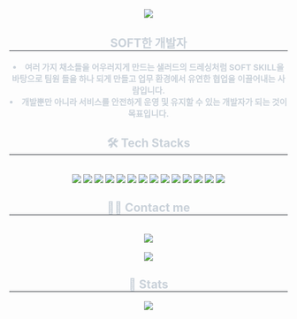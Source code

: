 <div align= "center">
    <img src="https://capsule-render.vercel.app/api?type=cylinder&color=gradient&height=120&text=Welcome%20to%20JuHwan's%20GitHub%20🙋🏻&animation=fadeIn&fontColor=ffffff&fontSize=50" />
    </div>
    <div align= "center"> 
    <h2 style="border-bottom: 1px solid #21262d; color: #c9d1d9;"> SOFT한 개발자 </h2>  
    <div style="font-weight: 700; font-size: 15px; text-align: center; color: #c9d1d9;"> <li> 여러 가지 채소들을 어우러지게 만드는 샐러드의 드레싱처럼 SOFT SKILL을 바탕으로 팀원 들을 하나 되게 만들고 업무 환경에서 유연한 협업을 이끌어내는 사람입니다.</li><li> 개발뿐만 아니라 서비스를 안전하게 운영 및 유지할 수 있는 개발자가 되는 것이 목표입니다. </div> 
    </div>
    <div align= "center">
    <h2 style="border-bottom: 1px solid #21262d; color: #c9d1d9;"> 🛠️ Tech Stacks </h2> <br> 
    <div style="margin: 0 auto; text-align: center;" align= "center"> 
        <img src="https://img.shields.io/badge/Java-007396.svg?style=for-the-badge&logo=Java&logoColor=white">
        <img src="https://img.shields.io/badge/Spring-6DB33F?style=for-the-badge&logo=Spring&logoColor=white">
        <img src="https://img.shields.io/badge/Spring Boot-6DB33F?style=for-the-badge&logo=Spring Boot&logoColor=white">
        <img src="https://img.shields.io/badge/MySQL-4479A1?style=for-the-badge&logo=MySQL&logoColor=white">
        <img src ="https://img.shields.io/badge/postgresql-4169E1.svg?&style=for-the-badge&logo=Postgresql&logoColor=white"/>
        <img src="https://img.shields.io/badge/Oracle-F80000?style=for-the-badge&logo=Oracle&logoColor=white">
        <img src="https://img.shields.io/badge/MyBatis-FF0000?style=for-the-badge&logo=MyBatis&logoColor=white">
        <img src="https://img.shields.io/badge/JPA-8A8A8A?style=for-the-badge&logo=MyBatis&logoColor=white">
        <img src="https://img.shields.io/badge/HTML5-E34F26?style=for-the-badge&logo=HTML5&logoColor=white">
        <img src="https://img.shields.io/badge/Javascript-F7DF1E?style=for-the-badge&logo=Javascript&logoColor=white">
        <img src="https://img.shields.io/badge/MySQL-4479A1?style=for-the-badge&logo=MySQL&logoColor=white">
        <img src="https://img.shields.io/badge/Github-181717?style=for-the-badge&logo=Github&logoColor=white">
        <img src="https://img.shields.io/badge/Git-F05032?style=for-the-badge&logo=Git&logoColor=white">
        <img src="https://img.shields.io/badge/CSS3-1572B6?style=for-the-badge&logo=CSS3&logoColor=white">
        <br/></div>
    </div>
    <div align= "center">
    <h2 style="border-bottom: 1px solid #21262d; color: #c9d1d9;"> 🧑‍💻 Contact me </h2> <br> 
    <div align= "center"> <a href=mailto:kjhw990218@gmail.com> <img src="https://img.shields.io/badge/Gmail-EA4335?style=for-the-badge&logo=Gmail&logoColor=white&link=mailto:kjhw990218@gmail.com"> </a>
          </div>  <br> 
    <div align= "center"> <a href="https://hits.seeyoufarm.com"> <img src="https://hits.seeyoufarm.com/api/count/incr/badge.svg?url=https%3A%2F%2Fgithub.com%2FJuHwan%2F&count_bg=%23000000&title_bg=%23000000&icon=github.svg&icon_color=%23FFFFFF&title=GitHub&edge_flat=false"/></a>
       </div> 
    </div>
    <div align= "center"> 
  <h2 style="border-bottom: 1px solid #21262d; color: #c9d1d9;"> 🏅 Stats </h2>
    <img src="https://github-readme-stats.vercel.app/api?username=juhwan-Ki&show_icons=true&theme=radical"/> 
    </div>
    
